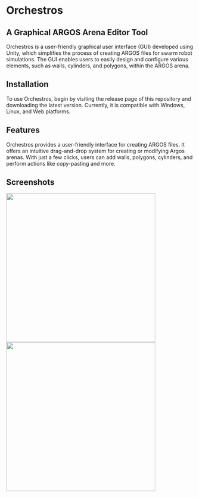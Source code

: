 ﻿# Orchestros

## A Graphical ARGOS Arena Editor Tool

Orchestros is a user-friendly graphical user interface (GUI) developed using Unity, which simplifies the process of
creating ARGOS files for swarm robot simulations. The GUI enables users to easily design and configure various elements,
such as walls, cylinders, and polygons, within the ARGOS arena.

## Installation

To use Orchestros, begin by visiting the release page of this repository and downloading the latest version. Currently,
it is compatible with Windows, Linux, and Web platforms.

## Features

Orchestros provides a user-friendly interface for creating ARGOS files. It offers an intuitive drag-and-drop system for
creating or modifying Argos arenas. With just a few clicks, users can add walls, polygons, cylinders, and perform
actions like copy-pasting and more.

## Screenshots

<img src="https://github.com/Orchestros/orchestros-frontend/blob/main/screenshot_1.png?raw=true" height="400">
<img src="https://github.com/Orchestros/orchestros-frontend/blob/main/screenshot_2.png?raw=true" width="400">